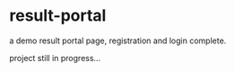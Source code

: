 # result-portal
a demo result portal page, registration and login complete.

project still in progress...
